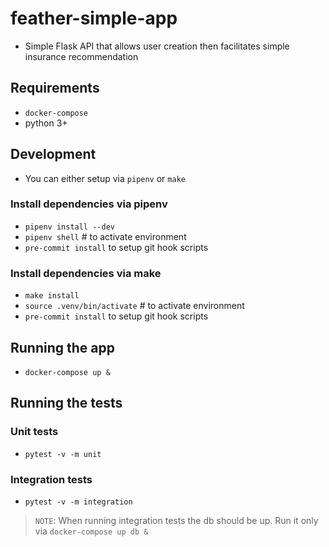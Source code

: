 # feather-simple-app

- Simple Flask API that allows user creation then facilitates simple insurance recommendation

## Requirements
- `docker-compose`
- python 3+

## Development
- You can either setup via `pipenv` or `make`

### Install dependencies via pipenv
- `pipenv install --dev`
- `pipenv shell` # to activate environment
- `pre-commit install` to setup git hook scripts

### Install dependencies via make
- `make install`
- `source .venv/bin/activate` # to activate environment
- `pre-commit install` to setup git hook scripts

## Running the app
- `docker-compose up &`

## Running the tests

### Unit tests
- `pytest -v -m unit`

### Integration tests
- `pytest -v -m integration`
> `NOTE`: When running integration tests the db should be up. Run it only via `docker-compose up db &`